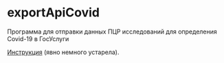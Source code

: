# exportApiCovid

Программа для отправки данных ПЦР исследований для определения Covid-19 в ГосУслуги

[Инструкция](exportApiCovid/Instruction.md) (явно немного устарела).
